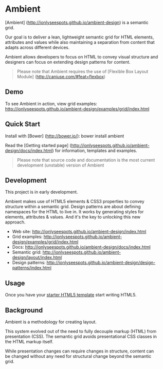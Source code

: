 # Ambient

[Ambient] (http://ionlyseespots.github.io/ambient-design) is a semantic grid.

Our goal is to deliver a lean, lightweight semantic grid for HTML elements, attributes and values while also maintaining a separation from content that adapts across different devices.

Ambient allows developers to focus on HTML to convey visual structure and designers can focus on extending design patterns for content.

> Please note that Ambient requires the use of [Flexible Box Layout Module] (http://caniuse.com/#feat=flexbox)

## Demo

To see Ambient in action, view grid examples: http://ionlyseespots.github.io/ambient-design/examples/grid/index.html

## Quick Start

Install with [Bower] (http://bower.io/): bower install ambient

Read the [Getting started page] (http://ionlyseespots.github.io/ambient-design/docs/index.html) for information, templates and examples.

> Please note that source code and documentation is the most current development (unstable) version of Ambient

## Development

This project is in early development.

Ambient makes use of HTML5 elements & CSS3 properties to convey structure within a semantic grid. Design patterns are about defining namespaces for the HTML to live in. It works by generating styles for elements, attributes & values. And it's the key to unlocking this new approach. 

* Web site: http://ionlyseespots.github.io/ambient-design/index.html
* Grid examples: http://ionlyseespots.github.io/ambient-design/examples/grid/index.html
* Docs: http://ionlyseespots.github.io/ambient-design/docs/index.html
* Semantic grid: http://ionlyseespots.github.io/ambient-design/layout/index.html
* Design patterns: http://ionlyseespots.github.io/ambient-design/design-patterns/index.html

## Usage

Once you have your [starter HTML5 template](http://ionlyseespots.github.io/ambient-design/examples/starter-template/index.html) start writing HTML5.

## Background

Ambient is a methodology for creating layout.

This system evolved out of the need to fully decouple markup (HTML) from presentation (CSS). The semantic grid avoids presentational CSS classes in the HTML markup itself.

While presentation changes can require changes in structure, content can be changed without any need for structural change beyond the semantic grid.
